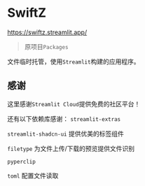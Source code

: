 # SwiftZ
https://swiftz.streamlit.app/

> 原项目`Packages`

文件临时托管，使用`Streamlit`构建的应用程序。

## 感谢
这里感谢`Streamlit Cloud`提供免费的社区平台！

还有以下依赖库感谢：
`streamlit-extras`

`streamlit-shadcn-ui`
提供优美的标签组件

`filetype`
为文件上传/下载的预览提供文件识别

`pyperclip`

`toml`
配置文件读取